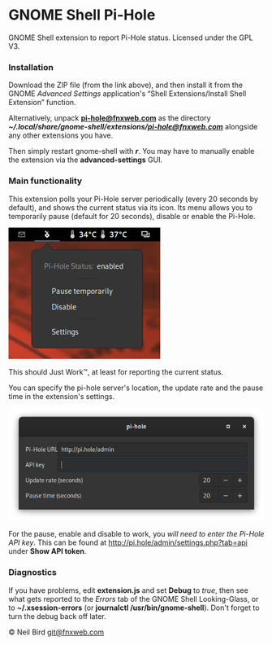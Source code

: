 GNOME Shell Pi-Hole
===================

GNOME Shell extension to report Pi-Hole status.  Licensed under the GPL V3.

### Installation

Download the ZIP file (from the link above), and then install it from the GNOME
*Advanced Settings* application's “Shell Extensions/Install Shell Extension”
function.

Alternatively, unpack **pi-hole@fnxweb.com** as the directory
***~/.local/share/gnome-shell/extensions/pi-hole@fnxweb.com***
alongside any other extensions you have.

Then simply restart gnome-shell with ***<Alt-F2>r***.  You may have to manually
enable the extension via the **advanced-settings** GUI.


### Main functionality

This extension polls your Pi-Hole server periodically (every 20 seconds by
default), and shows the current status via its icon.  Its menu allows you
to temporarily pause (default for 20 seconds), disable or enable the Pi-Hole.

![Screenshot](https://github.com/fnxweb/gnome-shell-pi-hole/raw/master/images/main-menu.png)

This should Just Work™, at least for reporting the current status.

You can specify the pi-hole server's location, the update rate and the pause time in the
extension's settings.

![Screenshot](https://github.com/fnxweb/gnome-shell-pi-hole/raw/master/images/settings.png)

For the pause, enable and disable to work, you *will need to enter the Pi-Hole API key*.
This can be found at http://pi.hole/admin/settings.php?tab=api under **Show API token**.


### Diagnostics

If you have problems, edit **extension.js** and set **Debug** to *true*, then
see what gets reported to the *Errors* tab of the GNOME Shell Looking-Glass, or
to **~/.xsession-errors** (or **journalctl /usr/bin/gnome-shell**).
Don't forget to turn the debug back off later.


© Neil Bird  git@fnxweb.com
